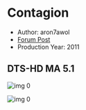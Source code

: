 # Contagion

* Author: aron7awol
* [Forum Post](https://www.avsforum.com/threads/bass-eq-for-filtered-movies.2995212/post-59376318)
* Production Year: 2011

## DTS-HD MA 5.1

![img 0](https://i.imgur.com/s6V2p2Q.jpg)

![img 0](https://i.imgur.com/CqA5KkA.png)

